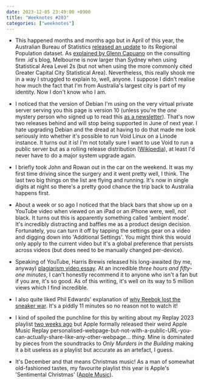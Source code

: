 ```yaml
---
date: 2023-12-05 23:49:00 +0900
title: "Weeknotes #203"
categories: ["weeknotes"]
---
```


- This happened months and months ago but in April of this year, the Australian Bureau of Statistics [released an update](https://www.abs.gov.au/statistics/people/population/regional-population/2021-22) to its Regional Population dataset. As [explained by Glenn Capuano](https://blog.id.com.au/2023/population/population-trends/has-melbourne-overtaken-sydney-to-become-australias-largest-city/) on the consulting firm .id's blog, Melbourne is now larger than Sydney when using Statistical Area Level 2s (but not when using the more commonly cited Greater Capital City Statistical Area). Nevertheless, this really shook me in a way I struggled to explain to, well, anyone. I suppose I didn't realise how much the fact that I'm from Australia's largest city is part of my identity. Now I don't know who I am.

- I noticed that the version of Debian I'm using on the very virtual private server serving you this page is version 10 (unless you're the _one_ mystery person who signed up to read this [as a newsletter](https://buttondown.email/pyrmont)). That's now two releases behind and will stop being supported in June of next year. I hate upgrading Debian and the dread at having to do that made me look seriously into whether it's possible to run Void Linux on a Linode instance. It turns out it is! I'm not totally sure I want to use Void to run a public server but as a rolling release distribution ([Wikipedia](https://en.wikipedia.org/wiki/Rolling_release)), at least I'd never have to do a major system upgrade again.

- I briefly took John and Rowan out in the car on the weekend. It was my first time driving since the surgery and it went pretty well, I think. The last two big things on the list are flying and running. It's now in single digits at night so there's a pretty good chance the trip back to Australia happens first.

- About a week or so ago I noticed that the black bars that show up on a YouTube video when viewed on an iPad or an iPhone were, well, _not_ black. It turns out this is apparently something called 'ambient mode'. It's incredibly distracting and baffles me as a product design decision. Fortunately, you can turn it off by tapping the settings gear on a video and digging down into 'Additional Settings'. You might think this would only apply to the current video but it's a global preference that persists across videos (but does need to be manually changed per-device).

- Speaking of YouTube, Harris Brewis released his long-awaited (by me, anyway) [plagiarism video essay](https://youtu.be/yDp3cB5fHXQ). At an incredible _three hours and fifty-one minutes_, I can't honestly recommend it to anyone who isn't a fan but if you are, it's so good. As of this writing, it's well on its way to 5 million views which I find incredible.

- I also quite liked Phil Edwards' explanation of [why Reebok lost the sneaker war](https://youtu.be/kRJIgX7cJPw). It's a piddly 11 minutes so no reason not to watch it!

- I kind of spoiled the punchline for this by writing about my Replay 2023 playlist [two weeks ago](https://updates.inqk.net/post/1700577900.html) but Apple formally released their weird Apple Music Replay personalised-webpage-but-not-with-a-public-URL-you-can-actually-share-like-any-other-webpage... _thing_. Mine is dominated by pieces from the soundtracks to _Only Murders in the Building_ making it a bit useless as a playlist but accurate as an artefact, I guess.

- It's December and that means Christmas music! As a man of somewhat old-fashioned tastes, my favourite playlist this year is Apple's 'Sentimental Christmas' ([Apple Music](https://music.apple.com/us/playlist/sentimental-christmas/pl.63fffdb2f5f948c2b32300d98b1a8c16)).
